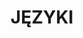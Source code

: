 ---
title: 'JĘZYKI'
languages:
  - label: 'Polski'
    level: 'Ojczysty'
  - label: 'Angielski'
    level: 'B2 / C1 (Upper-Intermediate)'
  - label: 'Niemiecki'
    level: 'A2 (Podstawowa znajomość - w trakcie nauki)'
  - label: 'Włoski'
    level: 'A2 (Podstawowa znajomość - w trakcie nauki)'
--- 